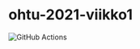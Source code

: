 # ohtu-2021-viikko1
![GitHub Actions](https://github.com/seirepo/ohtu-2021-viikko1/workflows/CI/badge.svg)